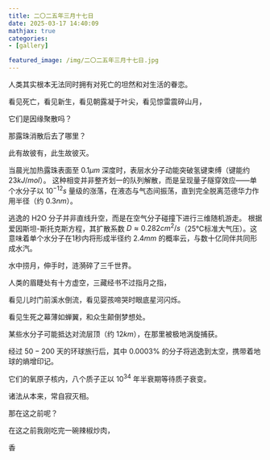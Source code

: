 ```yaml
---
title: 二〇二五年三月十七日
date: 2025-03-17 14:40:09
mathjax: true
categories:
- [gallery]

featured_image: /img/二〇二五年三月十七日.jpg
---
```


人类其实根本无法同时拥有对死亡的坦然和对生活的眷恋。

看见死亡，看见新生，看见朝露凝于叶尖，看见惊雷震碎山月，

它们是因缘聚散吗？

那露珠消散后去了哪里？

此有故彼有，此生故彼灭。

当晨光加热露珠表面至 $0.1μm$ 深度时，表层水分子动能突破氢键束缚（键能约 $23 kJ/mol$）。
这种相变并非整齐划一的队列解散，而是呈现量子隧穿效应——单个水分子以 $10^{-12}s$ 量级的涨落，在液态与气态间振荡，直到完全脱离范德华力作用半径（约 $0.3 nm$）。

逃逸的 H2O 分子并非直线升空，而是在空气分子碰撞下进行三维随机游走。
根据爱因斯坦-斯托克斯方程，其扩散系数 $D \approx 0.282 cm^2/s$（25℃标准大气压）。这意味着单个水分子在1秒内将形成半径约 $2.4 mm$ 的概率云，与数十亿同伴共同形成水汽。

水中捞月，伸手时，涟漪碎了三千世界。

人类的眉睫处有十方虚空，三藏经书不过指月之指，

看见儿时门前溪水倒流，看见婴孩啼哭时眼底星河闪烁。

看见生死之幕薄如蝉翼，和众生颠倒梦想处。

某些水分子可能抵达对流层顶（约 $12 km$），在那里被极地涡旋捕获。

经过 $50-200$ 天的环球旅行后，其中 $0.0003\%$ 的分子将逃逸到太空，携带着地球的熵增印记。

它们的氧原子核内，八个质子正以 $10^{34}$ 年半衰期等待质子衰变。

诸法从本来，常自寂灭相。

那在这之前呢？

在这之前我刚吃完一碗辣椒炒肉，

香